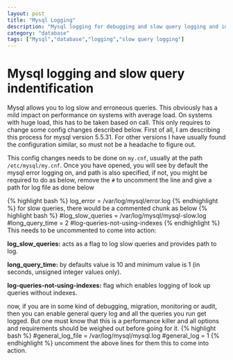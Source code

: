 ```yaml
---
layout: post
title: "Mysql Logging"
description: "Mysql logging for debugging and slow query logging and identification"
category: "database" 
tags: ["Mysql","database","logging","slow query logging"]
---
```


Mysql logging and slow query indentification
===================================================

Mysql allows you to log slow and erroneous queries. This obviously has a mild impact on performance on systems with average load. On systems with huge load, this has to be taken based on call. This only requires to change some config changes described below.
First of all, I am describing this process for mysql version 5.5.31. For other versions I have usually found the configuration similar, so must not be a headache to figure out.

This config changes needs to be done on `my.cnf`, usually at the path `/etc/mysql/my.cnf`.
Once you have opened, you will see by default the mysql error logging on, and path is also specified, if not, you might be required to do as below, remove the `#` to uncomment the line and give a path for log file as done below

{% highlight bash %}
	log_error = /var/log/mysql/error.log
{% endhighlight %}
for slow queries, there would be a commented chunk as below
{% highlight bash %}
#log_slow_queries       = /var/log/mysql/mysql-slow.log
#long_query_time = 2
#log-queries-not-using-indexes
{% endhighlight %}
This needs to be uncommented to come into action:

**log_slow_queries:** acts as a flag to log slow queries and provides path to log.

**long_query_time:** by defaults value is 10 and minimum value is 1 (in seconds, unsigned integer values only).

**log-queries-not-using-indexes:** flag which enables logging of look up queries without indexes.

now, if you are in some kind of debugging, migration, monitoring or audit, then you can enable general query log and all the queries you run get logged. But one must know that this is a performance killer and all options and requirements should be weighed out before going for it.
{% highlight bash %}
#general_log_file        = /var/log/mysql/mysql.log
#general_log             = 1
{% endhighlight %}
uncomment the above lines for them this to come into action.
